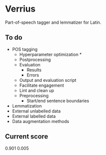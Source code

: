 # Verrius

Part-of-speech tagger and lemmatizer for Latin.

## To do
- POS tagging
    - Hyperparameter optimization *
    - Postprocessing
    - Evaluation
        - Results
        - Errors
    - Output and evaluation script
    - Facilitate engagement
    - Lint and clean up
    - Preprocessing
        - Start/end sentence boundaries
- Lemmatization
- External unlabelled data
- External labelled data
- Data augmentation methods

## Current score
0.901 0.005